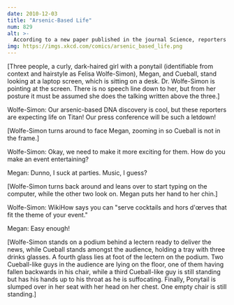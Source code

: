 ```yaml
---
date: 2010-12-03
title: "Arsenic-Based Life"
num: 829
alt: >-
  According to a new paper published in the journal Science, reporters are unable to thrive in an arsenic-rich environment.
img: https://imgs.xkcd.com/comics/arsenic_based_life.png
---
```

[Three people, a curly, dark-haired girl with a ponytail (identifiable from context and hairstyle as Felisa Wolfe-Simon), Megan, and Cueball, stand looking at a laptop screen, which is sitting on a desk. Dr. Wolfe-Simon is pointing at the screen. There is no speech line down to her, but from her posture it must be assumed she does the talking written above the three.]

Wolfe-Simon: Our arsenic-based DNA discovery is cool, but these reporters are expecting life on Titan! Our press conference will be such a letdown!

[Wolfe-Simon turns around to face Megan, zooming in so Cueball is not in the frame.]

Wolfe-Simon: Okay, we need to make it more exciting for them. How do you make an event entertaining?

Megan: Dunno, I suck at parties. Music, I guess?

[Wolfe-Simon turns back around and leans over to start typing on the computer, while the other two look on. Megan puts her hand to her chin.]

Wolfe-Simon: WikiHow says you can "serve cocktails and hors d'œrves that fit the theme of your event."

Megan: Easy enough!

[Wolfe-Simon stands on a podium behind a lectern ready to deliver the news, while Cueball stands amongst the audience, holding a tray with three drinks glasses. A fourth glass lies at foot of the lectern on the podium. Two Cueball-like guys in the audience are lying on the floor, one of them having fallen backwards in his chair, while a third Cueball-like guy is still standing but has his hands up to his throat as he is suffocating. Finally, Ponytail is slumped over in her seat with her head on her chest. One empty chair is still standing.]